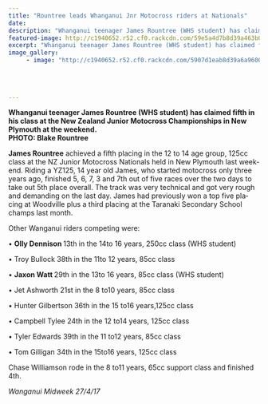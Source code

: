 ```yaml
---
title: "Rountree leads Whanganui Jnr Motocross riders at Nationals"
date: 
description: "Whanganui teenager James Rountree (WHS student) has claimed fifth in his class at the New Zealand Junior Motocross Championships in New Plymouth..."
featured-image: http://c1940652.r52.cf0.rackcdn.com/59e5a4d7b8d39a463b0003e4/James-Rountree-off-overseas-chron-26-sept.jpg
excerpt: "Whanganui teenager James Rountree (WHS student) has claimed fifth in his class at the New Zealand Junior Motocross Championships in New Plymouth at the weekend."
image_gallery:
     - image: "http://c1940652.r52.cf0.rackcdn.com/5907d1eab8d39a6a9600047f/James-RountreeNZ-Junior-Nationals-in-New-Ply.action-shotjpg.jpg"
    
    
    
    
---
```


<p class="NoParagraphStyle"><strong>Whanganui teenager James Rountree (WHS student) has claimed fifth in his class at the New Zealand Junior Motocross Championships in New Plymouth at the weekend.&nbsp;<br />PHOTO: Blake Rountree</strong></p>
<p class="BasicParagraph"><span class="CharacterStyle1"><span lang="EN-GB"><strong>James Rountree</strong> achieved a fifth placing in the 12 to 14 age group, 125cc class at the NZ Junior Motocross Nationals held in New Plymouth last weekend. Riding a YZ125, 14 year old James, who started motocross only three years ago, finished 5, 6, 7, 3 and 7th out of five races over the two days to take out 5th place overall. The track was very technical and got very rough and demanding on the last day. James had previously won a top five placing at Woodville plus a third placing at the Taranaki Secondary School champs last month.</span></span></p>
<p class="BasicParagraph"><span class="CharacterStyle1"><span lang="EN-GB">Other Wanganui riders competing were:</span></span></p>
<p class="BasicParagraph"><span class="CharacterStyle1"><span lang="EN-GB">&bull; <strong>Olly Dennison </strong>13th in the 14to 16 years, 250cc class&nbsp;(WHS student)</span></span></p>
<p class="BasicParagraph"><span class="CharacterStyle1"><span lang="EN-GB">&bull; Troy Bullock 38th in the 11to 12 years, 85cc class</span></span></p>
<p class="BasicParagraph"><span class="CharacterStyle1"><span lang="EN-GB">&bull; <strong>Jaxon Watt </strong>29th in the 13to 16 years, 85cc class (WHS student)</span></span></p>
<p class="BasicParagraph"><span class="CharacterStyle1"><span lang="EN-GB">&bull; Jet Ashworth 21st in the 8 to10 years, 85cc class</span></span></p>
<p class="BasicParagraph"><span class="CharacterStyle1"><span lang="EN-GB">&bull; Hunter Gilbertson 36th in the 15 to16 years,125cc class</span></span></p>
<p class="BasicParagraph"><span class="CharacterStyle1"><span lang="EN-GB">&bull; Campbell Tylee 24th in the 12 to14 years, 125cc class</span></span></p>
<p class="BasicParagraph"><span class="CharacterStyle1"><span lang="EN-GB">&bull; Tyler Edwards 39th in the 11 to12 years, 85cc class</span></span></p>
<p class="BasicParagraph"><span class="CharacterStyle1"><span lang="EN-GB">&bull; Tom Gilligan 34th in the 15to16 years, 125cc class</span></span></p>
<p class="BasicParagraph"><span class="CharacterStyle1"><span lang="EN-GB">Chase Williamson rode in the 8 to11 years, 65cc support class and finished 4th.</span></span></p>
<p class="BasicParagraph"><em><span class="CharacterStyle1"><span lang="EN-GB">Wanganui Midweek 27/4/17</span></span></em></p>

